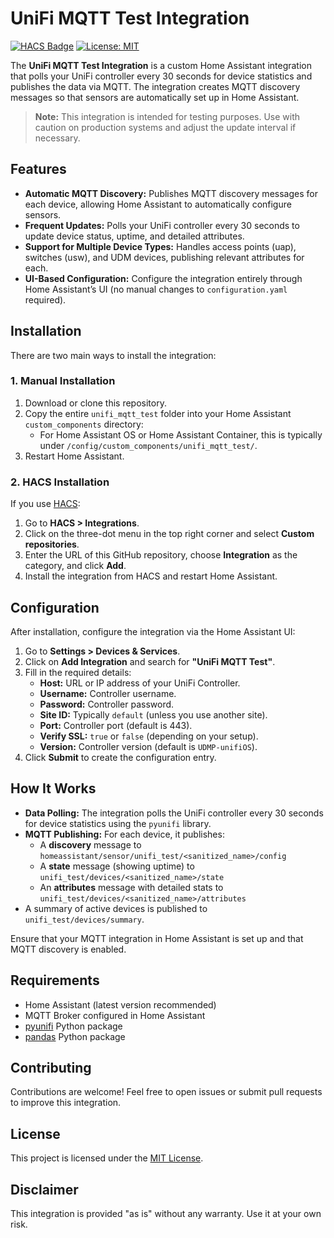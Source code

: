 # UniFi MQTT Test Integration

[![HACS Badge](https://img.shields.io/badge/HACS-Default-orange.svg)](https://hacs.xyz/)
[![License: MIT](https://img.shields.io/badge/License-MIT-blue.svg)](LICENSE)

The **UniFi MQTT Test Integration** is a custom Home Assistant integration that polls your UniFi controller every 30 seconds for device statistics and publishes the data via MQTT. The integration creates MQTT discovery messages so that sensors are automatically set up in Home Assistant.

> **Note:** This integration is intended for testing purposes. Use with caution on production systems and adjust the update interval if necessary.

## Features

- **Automatic MQTT Discovery:** Publishes MQTT discovery messages for each device, allowing Home Assistant to automatically configure sensors.
- **Frequent Updates:** Polls your UniFi controller every 30 seconds to update device status, uptime, and detailed attributes.
- **Support for Multiple Device Types:** Handles access points (uap), switches (usw), and UDM devices, publishing relevant attributes for each.
- **UI-Based Configuration:** Configure the integration entirely through Home Assistant’s UI (no manual changes to `configuration.yaml` required).

## Installation

There are two main ways to install the integration:

### 1. Manual Installation

1. Download or clone this repository.
2. Copy the entire `unifi_mqtt_test` folder into your Home Assistant `custom_components` directory:
   - For Home Assistant OS or Home Assistant Container, this is typically under `/config/custom_components/unifi_mqtt_test/`.
3. Restart Home Assistant.

### 2. HACS Installation

If you use [HACS](https://hacs.xyz/):
1. Go to **HACS > Integrations**.
2. Click on the three-dot menu in the top right corner and select **Custom repositories**.
3. Enter the URL of this GitHub repository, choose **Integration** as the category, and click **Add**.
4. Install the integration from HACS and restart Home Assistant.

## Configuration

After installation, configure the integration via the Home Assistant UI:

1. Go to **Settings > Devices & Services**.
2. Click on **Add Integration** and search for **"UniFi MQTT Test"**.
3. Fill in the required details:
   - **Host:** URL or IP address of your UniFi Controller.
   - **Username:** Controller username.
   - **Password:** Controller password.
   - **Site ID:** Typically `default` (unless you use another site).
   - **Port:** Controller port (default is 443).
   - **Verify SSL:** `true` or `false` (depending on your setup).
   - **Version:** Controller version (default is `UDMP-unifiOS`).
4. Click **Submit** to create the configuration entry.

## How It Works

- **Data Polling:** The integration polls the UniFi controller every 30 seconds for device statistics using the `pyunifi` library.
- **MQTT Publishing:** For each device, it publishes:
  - A **discovery** message to `homeassistant/sensor/unifi_test/<sanitized_name>/config`
  - A **state** message (showing uptime) to `unifi_test/devices/<sanitized_name>/state`
  - An **attributes** message with detailed stats to `unifi_test/devices/<sanitized_name>/attributes`
- A summary of active devices is published to `unifi_test/devices/summary`.

Ensure that your MQTT integration in Home Assistant is set up and that MQTT discovery is enabled.

## Requirements

- Home Assistant (latest version recommended)
- MQTT Broker configured in Home Assistant
- [pyunifi](https://pypi.org/project/pyunifi/) Python package
- [pandas](https://pandas.pydata.org/) Python package

## Contributing

Contributions are welcome! Feel free to open issues or submit pull requests to improve this integration.

## License

This project is licensed under the [MIT License](LICENSE).

## Disclaimer

This integration is provided "as is" without any warranty. Use it at your own risk.
